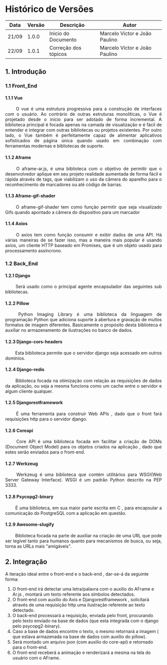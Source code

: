 # Histórico de Versões

|Data|Versão|Descrição|Autor|
-|-|-|-
21/09|1.0.0| Inicio do Documento | Marcelo Victor e João Paulino |
22/09|1.0.1| Correção dos tópicos| Marcelo Victor e João Paulino |


## 1. <a name="1">Introdução</a>

### 1.1 <a name ="1_1">Front_End</a>

#### 1.1.1 <a name ="1_1_1">Vue</a>

<p align="justify"> &emsp;&emsp; O vue é uma estrutura progressiva para a construção de interfaces com o usuário. Ao contrário de outras estruturas monolíticas, o Vue é projetado desde o início para ser adotado de forma incremental. A biblioteca principal é focada apenas na camada de visualização e é fácil de entender e integrar com outras bibliotecas ou projetos existentes. Por outro lado, o Vue também é perfeitamente capaz de alimentar aplicativos sofisticados de página única quando usado em combinação com ferramentas modernas e bibliotecas de suporte. </p>

#### 1.1.2 <a name ="1_1_2">Aframe</a>

<p align="justify"> &emsp;&emsp; O aframe-ar.js, é uma biblioteca com o objetivo de permitir que o desenvolvedor aplique em seu projeto realidade aumentada de forma fácil e rápida através de tags, que viabilizam o uso da câmera do aparelho para o reconhecimento de marcadores ou até código de barras. </p>

#### 1.1.3 <a name ="1_1_3">Aframe-gif-shader</a>

<p align="justify"> &emsp;&emsp; O aframe-gif-shader tem como função permitir que seja visualizado Gifs quando apontado a câmera do dispositivo para um marcador </p>

#### 1.1.4 <a name ="1_1_4">Axios</a>

<p align="justify"> &emsp;&emsp; O axios tem como função consumir e exibir dados de uma API. Há várias maneiras de se fazer isso, mas a maneira mais popular é usando axios, um cliente HTTP baseado em Promises, que é um objeto usado para processamento assíncrono. </p>

### 1.2 <a name ="1_2">Back_End</a>

#### 1.2.1 <a name ="1_2_1">Django</a>
<p align="justify"> &emsp;&emsp; Será usado como o principal agente encapsulador das seguintes sub bibliotecas. </p>

#### 1.2.2 <a name ="1_2_2">Pillow</a>
<p align="justify"> &emsp;&emsp; Python Imaging Library é uma biblioteca da linguagem de programação Python que adiciona suporte à abertura e gravação de muitos formatos de imagem diferentes. Basicamente o propósito desta biblioteca é auxiliar no armazenamento de ilustrações no banco de dados. </p>

#### 1.2.3 <a name ="1_2_3">Django-cors-headers</a>
<p align="justify"> &emsp;&emsp; Esta biblioteca permite que o servidor django seja acessado em outros domínios. </p>

#### 1.2.4 <a name ="1_2_4">Django-redis</a>
<p align="justify"> &emsp;&emsp; Biblioteca focada na otimização com relação as requisições de dados da aplicação, ou seja a mesma funciona como um cache entre o servidor e algum cliente qualquer. </p>

#### 1.2.5 <a name ="1_2_5">Djangorestframework</a>
<p align="justify"> &emsp;&emsp; É uma ferramenta para construir Web APIs , dado que o front fará requisições http para o servidor django. </p>

#### 1.2.6 <a name ="1_2_6">Coreapi</a>
<p align="justify"> &emsp;&emsp; Core API é uma biblioteca focada em facilitar a criação de DOMs (Document Object Model) para os objetos criados na aplicação , dado que estes serão enviados para o front-end.
</p>

#### 1.2.7 <a name ="1_2_7">Werkzeug</a>
<p align="justify"> &emsp;&emsp; Werkzeug é uma biblioteca que contém utilitários para WSGI(Web Server Gateway Interface).
	WSGI é um padrão Python descrito na PEP 3333. </p>

#### 1.2.8 <a name ="1_2_8">Psycopg2-binary</a>
<p align="justify"> &emsp;&emsp; É uma biblioteca, em sua maior parte escrita em C , para encapsular a comunicação do PostgreSQL com a aplicação em questão. </p>

#### 1.2.9 <a name ="1_2_9">Awesome-slugify</a>
<p align="justify"> &emsp;&emsp; Biblioteca focada na parte de auxiliar na criação de uma URL que pode ser legível tanto para humanos quanto para mecanismos de busca, ou seja, torna as URLs mais "amigáveis". </p>

## 2. <a name="2">Integração</a>
A iteração ideal entre o front-end e o back-end , dar-se-á da seguinte forma:
	<ol>
		<li>
			O front-end irá detectar uma letra/palavra com o auxilio do AFrame e Ar.js , montará um texto referente aos símbolos detectados.
		</li>
		<li>
		 O front-end com auxilio do Axis e Djangorestframework , solicitará através de uma requisição http uma ilustração referente ao texto detectado.
		 </li>
		<li>
		 O back-end processará a requisição, enviada pelo front, procurando pelo texto enviado na base de dados (que esta integrada com o django pelo psycopg2-binary).
		 </li>
		<li>
		 Caso a base de dados encontre o texto, o mesmo retornará a imagem ( que estava armazenada na base de dados com auxílio do pillow).
		 </li>
		<li>
		 Será montado um arquivo json (com auxilio do core-api) e retornado para o front-end.
		</li>
		<li>
		 O front-end receberá a animação e renderizará a mesma na tela do usuário com o AFrame.
		</li>
	</ol>
